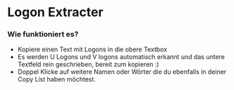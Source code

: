 # Logon Extracter

### Wie funktioniert es?

- Kopiere einen Text mit Logons in die obere Textbox
- Es werden U Logons und V logons automatisch erkannt und das untere Textfeld rein geschrieben, bereit zum kopieren :)
- Doppel Klicke auf weitere Namen oder Wörter die du ebenfalls in deiner Copy List haben möchtest.
